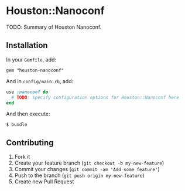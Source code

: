 # Houston::Nanoconf

TODO: Summary of Houston Nanoconf.


## Installation

In your `Gemfile`, add:

    gem "houston-nanoconf"

And in `config/main.rb`, add:

```ruby
use :nanoconf do
  # TODO: specify configuration options for Houston::Nanoconf here
end
```

And then execute:

    $ bundle


## Contributing

1. Fork it
2. Create your feature branch (`git checkout -b my-new-feature`)
3. Commit your changes (`git commit -am 'Add some feature'`)
4. Push to the branch (`git push origin my-new-feature`)
5. Create new Pull Request
